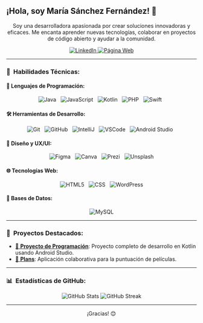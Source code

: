 ## ¡Hola, soy María Sánchez Fernández! 👋
<div align="center">
  <p>Soy una desarrolladora apasionada por crear soluciones innovadoras y eficaces. Me encanta aprender nuevas tecnologías, colaborar en proyectos de código abierto y ayudar a la comunidad.</p>
  
  <!-- LinkedIn Badge -->
  <a href="https://www.linkedin.com/in/mariasanchezfernandez/" target="_blank">
    <img src="https://img.shields.io/badge/LinkedIn-0077B5?style=for-the-badge&logo=linkedin&logoColor=white" alt="LinkedIn" />
  </a>
  
  <!-- Website Badge -->
  <a href="https://www.mariasanchezfdez.es/" target="_blank">
    <img src="https://img.shields.io/badge/Página_Web-yellow?style=for-the-badge&logo=medium&logoColor=white" alt="Página Web" />
  </a>
</div>

---

### 🎯 &nbsp;Habilidades Técnicas:

#### 🚀 Lenguajes de Programación:
<p align="center">
  <img src="https://img.shields.io/badge/Java-F80000?style=for-the-badge&logo=oracle&logoColor=white" alt="Java" />&nbsp;&nbsp;
  <img src="https://img.shields.io/badge/JavaScript-323330?style=for-the-badge&logo=javascript&logoColor=F7DF1E" alt="JavaScript" />&nbsp;&nbsp;
  <img src="https://img.shields.io/badge/Kotlin-B125EA?style=for-the-badge&logo=kotlin&logoColor=white" alt="Kotlin" />&nbsp;&nbsp;
  <img src="https://img.shields.io/badge/PHP-777BB4?style=for-the-badge&logo=php&logoColor=white" alt="PHP" />&nbsp;&nbsp;
  <img src="https://img.shields.io/badge/Swift-FA7343?style=for-the-badge&logo=swift&logoColor=white" alt="Swift" />&nbsp;&nbsp;
</p>

#### 🛠️ Herramientas de Desarrollo:
<p align="center">
  <img src="https://img.shields.io/badge/Git-F05032?style=for-the-badge&logo=git&logoColor=white" alt="Git" />&nbsp;&nbsp;
  <img src="https://img.shields.io/badge/github-181717?style=for-the-badge&logo=github&logoColor=white" alt="GitHub" />&nbsp;&nbsp;
  <img src="https://img.shields.io/badge/IntelliJ_IDEA-000000.svg?style=for-the-badge&logo=intellij-idea&logoColor=white" alt="IntelliJ" />&nbsp;&nbsp;
  <img src="https://img.shields.io/badge/VSCode-0078D4?style=for-the-badge&logo=visual%20studio%20code&logoColor=white" alt="VSCode" />&nbsp;&nbsp;
  <img src="https://img.shields.io/badge/Android_Studio-3DDC84?style=for-the-badge&logo=android-studio&logoColor=white" alt="Android Studio" />&nbsp;&nbsp;
</p>

#### 🎨 Diseño y UX/UI:
<p align="center">
  <img src="https://img.shields.io/badge/Figma-F24E1E?style=for-the-badge&logo=figma&logoColor=white" alt="Figma" />&nbsp;&nbsp;
  <img src="https://img.shields.io/badge/Canva-%2300C4CC.svg?style=for-the-badge&logo=Canva&logoColor=white" alt="Canva" />&nbsp;&nbsp;
  <img src="https://img.shields.io/badge/Prezi-3181FF?style=for-the-badge&logo=prezi&logoColor=white" alt="Prezi" />&nbsp;&nbsp;
  <img src="https://img.shields.io/badge/Unsplash-000000?style=for-the-badge&logo=Unsplash&logoColor=white" alt="Unsplash" />
</p>

#### 🌐 Tecnologías Web:
<p align="center">
  <img src="https://img.shields.io/badge/HTML5-E34F26?style=for-the-badge&logo=html5&logoColor=white" alt="HTML5" />&nbsp;&nbsp;
  <img src="https://img.shields.io/badge/CSS3-1572B6?style=for-the-badge&logo=css3&logoColor=white" alt="CSS" />&nbsp;&nbsp;
  <img src="https://img.shields.io/badge/WordPress-21759B?style=for-the-badge&logo=wordpress&logoColor=white" alt="WordPress" />
</p>

#### 💾 Bases de Datos:
<p align="center">
  <img src="https://img.shields.io/badge/MySQL-005C84?style=for-the-badge&logo=mysql&logoColor=white" alt="MySQL" />
</p>

---


### 🌟 &nbsp;Proyectos Destacados:

- [🚀 **Proyecto de Programación**](https://github.com/MariaSanchezFernandez/proyectoProgramacion): Proyecto completo de desarrollo en Kotlin usando Android Studio.
- [🔧 **Plans**](https://github.com/devJuanMartinez/Plans): Aplicación colaborativa para la puntuación de películas.


---

### 📊 &nbsp;Estadísticas de GitHub:

<p align="center">
  <img src="https://github-readme-stats.vercel.app/api?username=MariaSanchezFernandez&show_icons=true&theme=radical" alt="GitHub Stats" />
  <img src="https://github-readme-streak-stats.herokuapp.com/?user=MariaSanchezFernandez&theme=radical" alt="GitHub Streak" />
</p>

---

<div align="center">
  ¡Gracias! 😊
</div>
<!--
**MariaSanchezFernandez/MariaSanchezFernandez** is a ✨ _special_ ✨ repository because its `README.md` (this file) appears on your GitHub profile.

Here are some ideas to get you started:

- 🔭 I’m currently working on ...
- 🌱 I’m currently learning ...
- 👯 I’m looking to collaborate on ...
- 🤔 I’m looking for help with ...
- 💬 Ask me about ...
- 📫 How to reach me: ...
- 😄 Pronouns: ...
- ⚡ Fun fact: ...
-->
